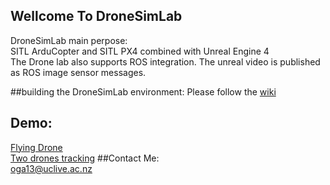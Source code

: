 ## Wellcome To DroneSimLab
DroneSimLab main perpose:  
SITL ArduCopter and SITL PX4 combined with Unreal Engine 4  
The Drone lab also supports ROS integration. The unreal video is published as ROS image sensor messages.  

##building the DroneSimLab environment:
Please follow the [wiki](https://github.com/orig74/DroneSimLab/wiki)

## Demo:  
[Flying Drone](https://youtu.be/4dplKATTkMw)  
[Two drones tracking](https://youtu.be/cEeUj4JF16A)
##Contact Me:  
oga13@uclive.ac.nz  
